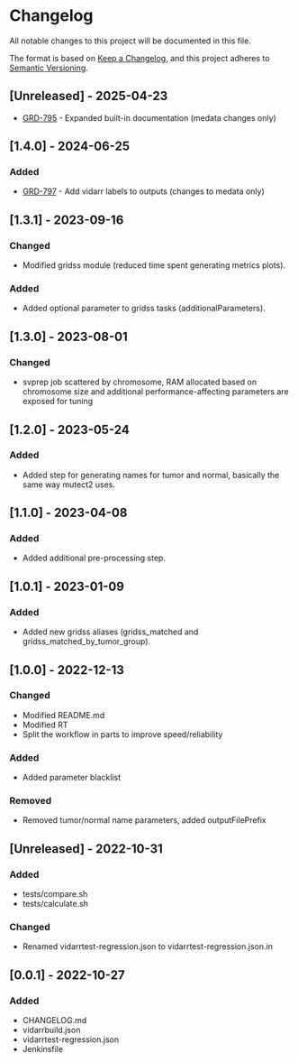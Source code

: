 # Changelog
All notable changes to this project will be documented in this file.

The format is based on [Keep a Changelog](https://keepachangelog.com/en/1.0.0/),
and this project adheres to [Semantic Versioning](https://semver.org/spec/v2.0.0.html).

## [Unreleased] - 2025-04-23
- [GRD-795](https://jira.oicr.on.ca/browse/GRD-795) - Expanded built-in documentation (medata changes only)

## [1.4.0] - 2024-06-25
### Added
- [GRD-797](https://jira.oicr.on.ca/browse/GRD-797) - Add vidarr labels to outputs (changes to medata only)

## [1.3.1] - 2023-09-16
### Changed
- Modified gridss module (reduced time spent generating metrics plots). 

### Added
- Added optional parameter to gridss tasks (additionalParameters).

## [1.3.0] - 2023-08-01
### Changed
- svprep job scattered by chromosome, RAM allocated based on chromosome size and additional performance-affecting parameters are exposed for tuning

## [1.2.0] - 2023-05-24
### Added
- Added step for generating names for tumor and normal, basically the same way mutect2 uses.

## [1.1.0] - 2023-04-08
### Added
- Added additional pre-processing step.

## [1.0.1] - 2023-01-09
### Added
- Added new gridss aliases (gridss_matched and gridss_matched_by_tumor_group).

## [1.0.0] - 2022-12-13
### Changed
- Modified README.md
- Modified RT 
- Split the workflow in parts to improve speed/reliability

### Added
- Added parameter blacklist

### Removed
- Removed tumor/normal name parameters, added outputFilePrefix

## [Unreleased] - 2022-10-31
### Added
- tests/compare.sh
- tests/calculate.sh

### Changed
- Renamed vidarrtest-regression.json to vidarrtest-regression.json.in

## [0.0.1] - 2022-10-27
### Added
- CHANGELOG.md
- vidarrbuild.json
- vidarrtest-regression.json
- Jenkinsfile
